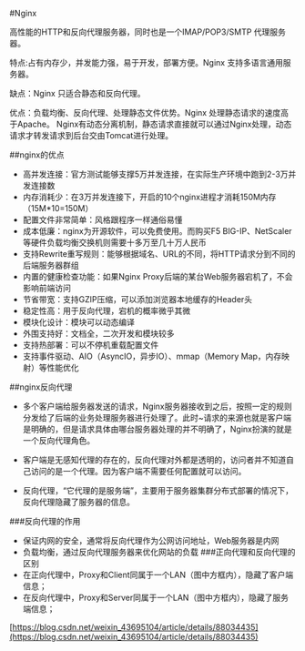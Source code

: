 #Nginx

高性能的HTTP和反向代理服务器，同时也是一个IMAP/POP3/SMTP 代理服务器。

特点:占有内存少，并发能力强，易于开发，部署方便。Nginx 支持多语言通用服务器。

缺点：Nginx 只适合静态和反向代理。

优点：负载均衡、反向代理、处理静态文件优势。Nginx 处理静态请求的速度高于Apache。
Nginx有动态分离机制，静态请求直接就可以通过Nginx处理，动态请求才转发请求到后台交由Tomcat进行处理。


##nginx的优点
- 高并发连接：官方测试能够支撑5万并发连接，在实际生产环境中跑到2-3万并发连接数
- 内存消耗少：在3万并发连接下，开启的10个nginx进程才消耗150M内存（15M*10=150M）
- 配置文件非常简单：风格跟程序一样通俗易懂
- 成本低廉：nginx为开源软件，可以免费使用。而购买F5 BIG-IP、NetScaler等硬件负载均衡交换机则需要十多万至几十万人民币
- 支持Rewrite重写规则：能够根据域名、URL的不同，将HTTP请求分到不同的后端服务器群组
- 内置的健康检查功能：如果Nginx Proxy后端的某台Web服务器宕机了，不会影响前端访问
- 节省带宽：支持GZIP压缩，可以添加浏览器本地缓存的Header头
- 稳定性高：用于反向代理，宕机的概率微乎其微
- 模块化设计：模块可以动态编译
- 外围支持好：文档全，二次开发和模块较多
- 支持热部署：可以不停机重载配置文件
- 支持事件驱动、AIO（AsyncIO，异步IO）、mmap（Memory Map，内存映射）等性能优化

##nginx反向代理
- 多个客户端给服务器发送的请求，Nginx服务器接收到之后，按照一定的规则分发给了后端的业务处理服务器进行处理了。此时~请求的来源也就是客户端是明确的，但是请求具体由哪台服务器处理的并不明确了，Nginx扮演的就是一个反向代理角色。

- 客户端是无感知代理的存在的，反向代理对外都是透明的，访问者并不知道自己访问的是一个代理。因为客户端不需要任何配置就可以访问。

- 反向代理，“它代理的是服务端”，主要用于服务器集群分布式部署的情况下，反向代理隐藏了服务器的信息。

###反向代理的作用
- 保证内网的安全，通常将反向代理作为公网访问地址，Web服务器是内网
- 负载均衡，通过反向代理服务器来优化网站的负载
###正向代理和反向代理的区别
- 在正向代理中，Proxy和Client同属于一个LAN（图中方框内），隐藏了客户端信息；
- 在反向代理中，Proxy和Server同属于一个LAN（图中方框内），隐藏了服务端信息；


[https://blog.csdn.net/weixin_43695104/article/details/88034435](https://blog.csdn.net/weixin_43695104/article/details/88034435)